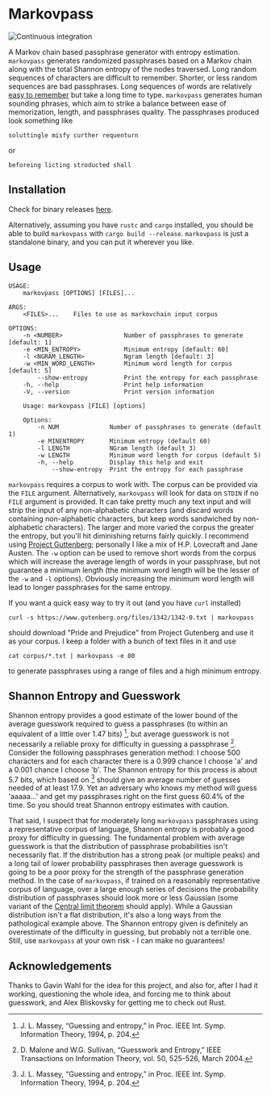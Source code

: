 Markovpass
==========

![Continuous integration](https://github.com/julianandrews/markovpass/workflows/Continuous%20integration/badge.svg)

A Markov chain based passphrase generator with entropy estimation.
`markovpass` generates randomized passphrases based on a Markov chain along
with the total Shannon entropy of the nodes traversed. Long random sequences of
characters are difficult to remember. Shorter, or less random sequences are bad
passphrases. Long sequences of words are relatively [easy to
remember](https://xkcd.com/936/) but take a long time to type.  `markovpass`
generates human sounding phrases, which aim to strike a balance between ease of
memorization, length, and passphrases quality. The passphrases produced look
something like

    soluttingle misfy curther requenturn

or

    beforeing licting stroducted shall

Installation
------------

Check for binary releases
[here](https://github.com/julianandrews/markovpass/releases/).

Alternatively, assuming you have `rustc` and `cargo` installed, you should be
able to build `markovpass` with `cargo build --release`. `markovpass`
is just a standalone binary, and you can put it wherever you like.

Usage
-----

    USAGE:
        markovpass [OPTIONS] [FILES]...

    ARGS:
        <FILES>...    Files to use as markovchain input corpus

    OPTIONS:
        -n <NUMBER>                 Number of passphrases to generate [default: 1]
        -e <MIN_ENTROPY>            Minimum entropy [default: 60]
        -l <NGRAM_LENGTH>           Ngram length [default: 3]
        -w <MIN_WORD_LENGTH>        Minimum word length for corpus [default: 5]
            --show-entropy          Print the entropy for each passphrase
        -h, --help                  Print help information
        -V, --version               Print version information

        Usage: markovpass [FILE] [options]

        Options:
            -n NUM              Number of passphrases to generate (default 1)
            -e MINENTROPY       Minimum entropy (default 60)
            -l LENGTH           NGram length (default 3)
            -w LENGTH           Minimum word length for corpus (default 5)
            -h, --help          Display this help and exit
                --show-entropy  Print the entropy for each passphrase

`markovpass` requires a corpus to work with. The corpus can be provided via
the `FILE` argument. Alternatively, `markovpass` will look for data on
`STDIN` if no `FILE` argument is provided. It can take pretty much any text
input and will strip the input of any non-alphabetic characters (and discard
words containing non-alphabetic characters, but keep words sandwiched by
non-alphabetic characters). The larger and more varied the corpus the greater
the entropy, but you'll hit diminishing returns fairly quickly. I recommend
using [Project Guttenberg](https://www.gutenberg.org/); personally I like a
mix of H.P. Lovecraft and Jane Austen. The `-w` option can be used to remove
short words from the corpus which will increase the average length of words in
your passphrase, but not guarantee a minimum length (the minimum word length
will be the lesser of the `-w` and `-l` options). Obviously increasing the
minimum word length will lead to longer passphrases for the same entropy.

If you want a quick easy way to try it out (and you have `curl` installed)

    curl -s https://www.gutenberg.org/files/1342/1342-0.txt | markovpass

should download "Pride and Prejudice" from Project Gutenberg and use it as
your corpus. I keep a folder with a bunch of text files in it and use

    cat corpus/*.txt | markovpass -e 80

to generate passphrases using a range of files and a high minimum entropy.

Shannon Entropy and Guesswork
-----------------------------

Shannon entropy provides a good estimate of the lower bound of the average
guesswork required to guess a passphrases (to within an equivalent of a little
over 1.47 bits) [^1], but average guesswork is not necessarily a reliable proxy
for difficulty in guessing a passphrase [^2]. Consider the following
passphrases generation method: I choose 500 characters and for each character
there is a 0.999 chance I choose 'a' and a 0.001 chance I choose 'b'. The
Shannon entropy for this process is about 5.7 bits, which based on [^1] should
give an average number of guesses needed of at least 17.9. Yet an adversary who
knows my method will guess 'aaaaa...' and get my passphrases right on the first
guess 60.4% of the time. So you should treat Shannon entropy estimates with
caution.

That said, I suspect that for moderately long `markovpass` passphrases using
a representative corpus of language, Shannon entropy is probably a good proxy
for difficulty in guessing. The fundamental problem with average guesswork is
that the distribution of passphrase probabilities isn't necessarily flat. If
the distribution has a strong peak (or multiple peaks) and a long tail of lower
probability passphrases then average guesswork is going to be a poor proxy for
the strength of the passphrase generation method. In the case of
`markovpass`, if trained on a reasonably representative corpus of language,
over a large enough series of decisions the probability distribution of
passphrases should look more or less Gaussian (some variant of the [Central
limit theorem](https://en.wikipedia.org/wiki/Central_limit_theorem) should
apply). While a Gaussian distribution isn't a flat distribution, it's also a
long ways from the pathological example above. The Shannon entropy given is
definitely an overestimate of the difficulty in guessing, but probably not a
terrible one. Still, use `markovpass` at your own risk - I can make no
guarantees!

[^1]: J. L. Massey, “Guessing and entropy,” in Proc. IEEE Int. Symp. Information
    Theory, 1994, p. 204.
[^2]: D. Malone and W.G. Sullivan, “Guesswork and Entropy,” IEEE Transactions
    on Information Theory, vol. 50, 525-526, March 2004.

Acknowledgements
----------------

Thanks to Gavin Wahl for the idea for this project, and also for, after I had
it working, questioning the whole idea, and forcing me to think about
guesswork, and Alex Bliskovsky for getting me to check out Rust.
